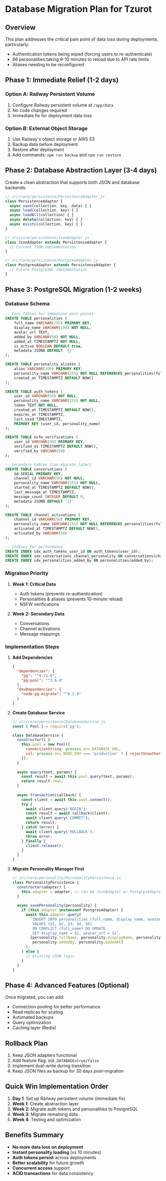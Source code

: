 # Database Migration Plan for Tzurot

## Overview
This plan addresses the critical pain point of data loss during deployments, particularly:
- Authentication tokens being wiped (forcing users to re-authenticate)
- 66 personalities taking 9-10 minutes to reload due to API rate limits
- Aliases needing to be reconfigured

## Phase 1: Immediate Relief (1-2 days)

### Option A: Railway Persistent Volume
1. Configure Railway persistent volume at `/app/data`
2. No code changes required
3. Immediate fix for deployment data loss

### Option B: External Object Storage
1. Use Railway's object storage or AWS S3
2. Backup data before deployment
3. Restore after deployment
4. Add commands: `npm run backup` and `npm run restore`

## Phase 2: Database Abstraction Layer (3-4 days)

Create a clean abstraction that supports both JSON and database backends:

```javascript
// src/core/persistence/PersistenceAdapter.js
class PersistenceAdapter {
  async save(collection, key, data) { }
  async load(collection, key) { }
  async loadAll(collection) { }
  async delete(collection, key) { }
  async exists(collection, key) { }
}

// src/core/persistence/JsonAdapter.js
class JsonAdapter extends PersistenceAdapter {
  // Current JSON implementation
}

// src/core/persistence/PostgresAdapter.js
class PostgresAdapter extends PersistenceAdapter {
  // Future PostgreSQL implementation
}
```

## Phase 3: PostgreSQL Migration (1-2 weeks)

### Database Schema

```sql
-- Core tables for immediate pain points
CREATE TABLE personalities (
    full_name VARCHAR(255) PRIMARY KEY,
    display_name VARCHAR(100) NOT NULL,
    avatar_url TEXT,
    added_by VARCHAR(50) NOT NULL,
    added_at TIMESTAMPTZ NOT NULL,
    is_active BOOLEAN DEFAULT true,
    metadata JSONB DEFAULT '{}'
);

CREATE TABLE personality_aliases (
    alias VARCHAR(100) PRIMARY KEY,
    personality_name VARCHAR(255) NOT NULL REFERENCES personalities(full_name) ON DELETE CASCADE,
    created_at TIMESTAMPTZ DEFAULT NOW()
);

CREATE TABLE auth_tokens (
    user_id VARCHAR(50) NOT NULL,
    personality_name VARCHAR(255) NOT NULL,
    token TEXT NOT NULL,
    created_at TIMESTAMPTZ DEFAULT NOW(),
    expires_at TIMESTAMPTZ,
    last_used TIMESTAMPTZ,
    PRIMARY KEY (user_id, personality_name)
);

CREATE TABLE nsfw_verifications (
    user_id VARCHAR(50) PRIMARY KEY,
    verified_at TIMESTAMPTZ DEFAULT NOW(),
    verified_by VARCHAR(50)
);

-- Secondary tables (can migrate later)
CREATE TABLE conversations (
    id SERIAL PRIMARY KEY,
    channel_id VARCHAR(50) NOT NULL,
    personality_name VARCHAR(255) NOT NULL,
    started_at TIMESTAMPTZ DEFAULT NOW(),
    last_message_at TIMESTAMPTZ,
    message_count INTEGER DEFAULT 0,
    metadata JSONB DEFAULT '{}'
);

CREATE TABLE channel_activations (
    channel_id VARCHAR(50) PRIMARY KEY,
    personality_name VARCHAR(255) NOT NULL REFERENCES personalities(full_name),
    activated_at TIMESTAMPTZ DEFAULT NOW(),
    activated_by VARCHAR(50)
);

-- Indexes for performance
CREATE INDEX idx_auth_tokens_user_id ON auth_tokens(user_id);
CREATE INDEX idx_conversations_channel_personality ON conversations(channel_id, personality_name);
CREATE INDEX idx_personalities_added_by ON personalities(added_by);
```

### Migration Priority

1. **Week 1: Critical Data**
   - Auth tokens (prevents re-authentication)
   - Personalities & aliases (prevents 10-minute reload)
   - NSFW verifications

2. **Week 2: Secondary Data**
   - Conversations
   - Channel activations
   - Message mappings

### Implementation Steps

1. **Add Dependencies**
   ```json
   {
     "dependencies": {
       "pg": "^8.11.0",
       "pg-pool": "^3.6.0"
     },
     "devDependencies": {
       "node-pg-migrate": "^6.2.0"
     }
   }
   ```

2. **Create Database Service**
   ```javascript
   // src/core/persistence/DatabaseService.js
   const { Pool } = require('pg');
   
   class DatabaseService {
     constructor() {
       this.pool = new Pool({
         connectionString: process.env.DATABASE_URL,
         ssl: process.env.NODE_ENV === 'production' ? { rejectUnauthorized: false } : false
       });
     }
     
     async query(text, params) {
       const result = await this.pool.query(text, params);
       return result.rows;
     }
     
     async transaction(callback) {
       const client = await this.pool.connect();
       try {
         await client.query('BEGIN');
         const result = await callback(client);
         await client.query('COMMIT');
         return result;
       } catch (error) {
         await client.query('ROLLBACK');
         throw error;
       } finally {
         client.release();
       }
     }
   }
   ```

3. **Migrate Personality Manager First**
   ```javascript
   // src/core/personality/PersonalityPersistence.js
   class PersonalityPersistence {
     constructor(adapter) {
       this.adapter = adapter; // Can be JsonAdapter or PostgresAdapter
     }
     
     async savePersonality(personality) {
       if (this.adapter instanceof PostgresAdapter) {
         await this.adapter.query(
           `INSERT INTO personalities (full_name, display_name, avatar_url, added_by, added_at)
            VALUES ($1, $2, $3, $4, $5)
            ON CONFLICT (full_name) DO UPDATE
            SET display_name = $2, avatar_url = $3`,
           [personality.fullName, personality.displayName, personality.avatarUrl, 
            personality.addedBy, personality.addedAt]
         );
       } else {
         // Existing JSON logic
       }
     }
   }
   ```

## Phase 4: Advanced Features (Optional)

Once migrated, you can add:
- Connection pooling for better performance
- Read replicas for scaling
- Automated backups
- Query optimization
- Caching layer (Redis)

## Rollback Plan

1. Keep JSON adapters functional
2. Add feature flag: `USE_DATABASE=true/false`
3. Implement dual-write during transition
4. Keep JSON files as backup for 30 days post-migration

## Quick Win Implementation Order

1. **Day 1**: Set up Railway persistent volume (immediate fix)
2. **Week 1**: Create abstraction layer
3. **Week 2**: Migrate auth tokens and personalities to PostgreSQL
4. **Week 3**: Migrate remaining data
5. **Week 4**: Testing and optimization

## Benefits Summary

- **No more data loss on deployment**
- **Instant personality loading** (vs 10 minutes)
- **Auth tokens persist** across deployments
- **Better scalability** for future growth
- **Concurrent access** support
- **ACID transactions** for data consistency